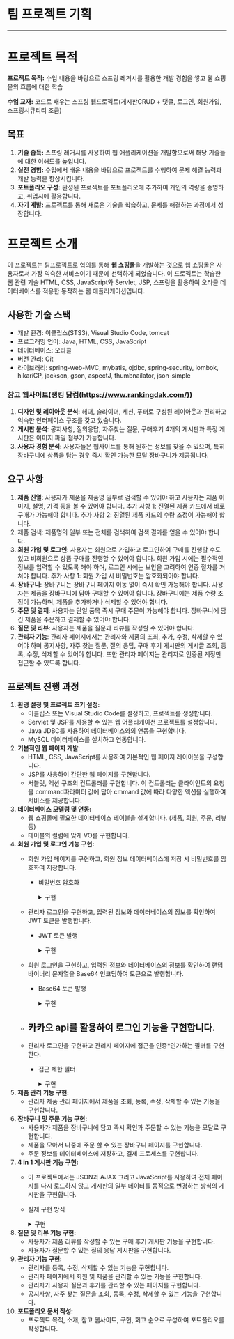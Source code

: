 # 팀 프로젝트 기획

---

# 프로젝트 목적

**프로젝트 목적:** 수업 내용을 바탕으로 스프링 레거시를 활용한 개발 경험을 쌓고 웹 쇼핑몰의 흐름에 대한 학습

**수업 교재:** 코드로 배우는 스프링 웹프로젝트(게시판CRUD + 댓글,  로그인, 회원가입, 스프링시큐리티 조금)

## 목표

1. **기술 습득:** 스프링 레거시를 사용하여 웹 애플리케이션을 개발함으로써 해당 기술들에 대한 이해도를 높입니다.
2. **실전 경험:** 수업에서 배운 내용을 바탕으로 프로젝트를 수행하여 문제 해결 능력과 개발 능력을 향상시킵니다.
3. **포트폴리오 구성:** 완성된 프로젝트를 포트폴리오에 추가하여 개인의 역량을 증명하고, 취업시에 활용합니다.
4. **자기 계발:** 프로젝트를 통해 새로운 기술을 학습하고, 문제를 해결하는 과정에서 성장합니다.

# 프로젝트 소개

이 프로젝트는 팀프로젝트로 협의를 통해 **웹 쇼핑몰**을 개발하는 것으로 웹 쇼핑몰은 사용자로서 가장 익숙한 서비스이기 때문에 선택하게 되었습니다. 
이 프로젝트는 학습한 웹 관련 기술 HTML, CSS, JavaScript와 Servlet, JSP, 스프링을 활용하여 오라클 데이터베이스를  적용한 동작하는 웹 애플리케이션입니다.

## 사용한 기술 스택

- 개발 환경: 이클립스(STS3), Visual Studio Code, tomcat
- 프로그래밍 언어: Java, HTML, CSS, JavaScript
- 데이터베이스: 오라클
- 버전 관리: Git
- 라이브러리: spring-web-MVC, mybatis, ojdbc, spring-security, lombok, hikariCP, jackson, gson, aspectJ, thumbnailator, json-simple

### **참고 웹사이트(랭킹 닭컴(https://www.rankingdak.com/))**

1. **디자인 및 레이아웃 분석:**  헤더, 슬라이더, 세션, 푸터로 구성된 레이아웃과 편리하고 익숙한 인터페이스 구조를 갖고 있습니다.
2. **게시판 분석**: 공지사항, 질의응답, 자주찾는 질문, 구매후기 4개의 게시판과 특정 게시판은 이미지 파일 첨부가 가능합니다.
3. **사용자 경험 분석:** 사용자들은 웹사이트를 통해 원하는 정보를 찾을 수 있으며, 특히 장바구니에 상품을 담는 경우 즉시 확인 가능한 모달 장바구니가 제공됩니다.

## 요구 사항

1. **제품 진열**: 사용자가 제품을 제품명 일부로 검색할 수 있어야 하고 사용자는 제품 이미지, 설명, 가격 등을 볼 수 있어야 합니다. 
추가 사항 1: 진열된 제품 카드에서 바로 구매가 가능해야 합니다.
추가 사항 2: 진열된 제품 카드의 수량 조정이 가능해야 합니다.
2. 제품 검색: 제품명의 일부 또는 전체를 검색하여 검색 결과를 얻을 수 있어야 합니다.
3. **회원 가입 및 로그인**: 사용자는 회원으로 가입하고 로그인하여 구매를 진행할 수도 있고 비회원으로 상품 구매를 진행할 수 있어야 합니다. 회원 가입 시에는 필수적인 정보를 입력할 수 있도록 해야 하며, 로그인 시에는 보안을 고려하여 인증 절차를 거쳐야 합니다. 
추가 사항 1: 회원 가입 시 비밀번호는 암호화되어야 합니다.
4. **장바구니**: 장바구니는 장바구니 페이지 이동 없이 즉시 확인 가능해야 합니다. 사용자는 제품을 장바구니에 담아 구매할 수 있어야 합니다. 장바구니에는 제품 수량 조정이 가능하며, 제품을 추가하거나 삭제할 수 있어야 합니다.
5. **주문 및 결제**: 사용자는 단일 품목 즉시 구매 주문이 가능해야 합니다. 장바구니에 담긴 제품을 주문하고 결제할 수 있어야 합니다.
6. **질문 및 리뷰**: 사용자는 제품을 질문과 리뷰를 작성할 수 있어야 합니다.
7. **관리자 기능**: 관리자 페이지에서는 관리자와 제품의 조회, 추가, 수정, 삭제할 수 있어야 하며 공지사항, 자주 찾는 질문, 질의 응답, 구매 후기 게시판의 게시글 조회, 등록, 수정, 삭제할 수 있어야 합니다.  또한 관리자 페이지는 관리자로 인증된 계정만 접근할 수 있도록 합니다.

## **프로젝트 진행 과정**

1. **환경 설정 및 프로젝트 초기 설정:**
    - 이클립스 또는 Visual Studio Code를 설정하고, 프로젝트를 생성합니다.
    - Servlet 및 JSP를 사용할 수 있는 웹 어플리케이션 프로젝트를 설정합니다.
    - Java JDBC를 사용하여 데이터베이스와의 연동을 구현합니다.
    - MySQL 데이터베이스를 설치하고 연동합니다.
2. **기본적인 웹 페이지 개발:**
    - HTML, CSS, JavaScript를 사용하여 기본적인 웹 페이지 레이아웃을 구성합니다.
    - JSP를 사용하여 간단한 웹 페이지를 구현합니다.
    - 서블릿, 액션 구조의 컨트롤러를 구현합니다. 이 컨트롤러는 클라이언트의 요청을 command파라미터 값에 담아 cmmand 값에 따라 다양한 액션을 실행하여 서비스를 제공합니다.
3. **데이터베이스 모델링 및 연동:**
    - 웹 쇼핑몰에 필요한 데이터베이스 테이블을 설계합니다. (제품, 회원, 주문, 리뷰 등)
    - 테이블의 컬럼에 맞게 VO를 구현합니다.
4. **회원 가입 및 로그인 기능 구현:**
    - 회원 가입 페이지를 구현하고, 회원 정보 데이터베이스에 저장 시 비밀번호를 암호화여 저장합니다.
        - 비밀번호 암호화
            <details>
            <summary>구현</summary>
                
                public String hashPassword(String password) {
                // 입력된 비밀번호를 해싱하여 반환하는 메서드
                
                    try {
                        MessageDigest md = MessageDigest.getInstance("SHA-256");
                        // SHA-256 해시 알고리즘을 사용하는 MessageDigest 객체 생성
                        // 256비트 16진수 64자리
                        
                        byte[] hash = md.digest(password.getBytes());
                        // 입력된 비밀번호를 바이트 배열로 변환하여 해시 알고리즘으로 처리
                        
                        StringBuilder hexString = new StringBuilder();
                        // 해싱된 비밀번호를 16진수 문자열로 변환하여 담기 위해
                        // 문자열을 동적으로 추가하는 StringBuilder객체를 생성
                        
                       
                        for (byte b : hash) {
                            String hex = Integer.toHexString(0xff & b);
                	          // 해시된 바이트 배열을 16진수 문자열로 변환
                            
                            if (hex.length() == 1) {
                                hexString.append('0');
                            }
                            // 한 자리 16진수인 경우 가독성을 위해 0을 추가 
                            
                            hexString.append(hex);
                            // 16진수 문자열을 하나의 문자열로 생성
                            
                        return hexString.toString();
                        // 해시된 비밀번호를 16진수 문자열로 반환
                        
                    } catch (NoSuchAlgorithmException e) {
                        // NoSuchAlgorithmException 예외 발생 시 null 반환
                        return null;
                    }
                }
          
            </details>


    - 관리자 로그인을  구현하고, 입력된 정보와 데이터베이스의 정보를 확인하여 JWT 토큰을 발행합니다.
        - JWT 토큰 발행
            <details>
            <summary>구현</summary>
                
                ```java
                public class TokenGenerator {
                
                    public static String generateJwtToken(String userId) {
                        // 토큰에 포함할 클레임 생성
                        Claims claims = Jwts.claims();
                        claims.put("userId", userId);
                        
                        // 토큰의 유효 기간 설정
                        Date now = new Date();
                        Date expiration = new Date(now.getTime() + 3600 * 1000); // 1시간
                        
                        // JWT 토큰 생성
                        String token = Jwts.builder()
                                .setClaims(claims)
                                .setIssuedAt(now)
                                .setExpiration(expiration)
                                .signWith(SignatureAlgorithm.HS256, "GgolDdooGi")
                                .compact();
                        
                        return token;
                    }
                    
                    
                    public static String generateBase64Token() {
                		// 무작위 바이트 배열 생성
                		byte[] randomBytes = new byte[32];
                		new SecureRandom().nextBytes(randomBytes);
                
                		// 바이트 배열을 Base64 인코딩하여 문자열로 변환하여 반환
                		return Base64.getEncoder().encodeToString(randomBytes);
                	}
                }
                ```
          </details>
                
    - 회원 로그인을 구현하고, 입력된 정보와 데이터베이스의 정보를 확인하여 랜덤 바이너리 문자열을 Base64 인코딩하여 토큰으로 발행합니다.
        - Base64 토큰 발행
          <details>
            <summary>구현</summary>

                ```
                  public static String generateBase64Token() {
                    // 무작위 바이트 배열 생성
                    byte[] randomBytes = new byte[32];
                    new SecureRandom().nextBytes(randomBytes);
            
                    // 바이트 배열을 Base64 인코딩하여 문자열로 변환하여 반환
                    return Base64.getEncoder().encodeToString(randomBytes);
                }
              ```

          </details>
    - 카카오 api를 활용하여 로그인 기능을 구현합니다.
        - 
    - 관리자 로그인을 구현하고 관리지 페이지에 접근을 인증*인가하는 필터를 구현한다.
        - 접근 제한 필터
          <details>
            <summary>구현</summary>
  
                  ```
                          @Override
                          public void doFilter(ServletRequest servletRequest, ServletResponse servletResponse, FilterChain filterChain) throws IOException, ServletException {
                          HttpServletRequest request = (HttpServletRequest) servletRequest;
                          HttpServletResponse response = (HttpServletResponse) servletResponse;
                        
                          HttpSession session = request.getSession(false); // 세션이 없으면 null 반환
                
                          // JWT 토큰 가져오기
                          String jwtToken = (String)session.getAttribute("adminToken");
                
                          // JWT 토큰 유효성 검사 및 관리자 권한 확인
                          if (jwtToken != null && isValidJwtToken(jwtToken) && isAdmin(jwtToken)) {
                                // 권한이 확인되면 다음 필터 또는 요청 핸들러로 요청을 전달
                                filterChain.doFilter(request, response);
                              } else {
                                // 권한이 없는 경우 401 Unauthorized 에러 반환
                                response.setStatus(HttpServletResponse.SC_UNAUTHORIZED);
                              }
                          }
  


                            <filter>
                                <filter-name>AdminAuthorizationFilter</filter-name>
                                <filter-class>com.blacksmith.banchan.util.AdminAuthorizationFilter</filter-class>
                        	</filter>
                        
                        	<filter-mapping>
                        		<filter-name>AdminAuthorizationFilter</filter-name>
                        		<url-pattern>/admin/*</url-pattern>
                        	</filter-mapping>
                        	

    
                  ```
          
          </details>
5. **제품 관리 기능 구현:**
    - 관리자 제품 관리 페이지에서 제품을 조회, 등록, 수정, 삭제할 수 있는 기능을 구현합니다.
6. **장바구니 및 주문 기능 구현:**
    - 사용자가 제품을 장바구니에 담고 즉시 확인과 주문할 수 있는 기능을 모달로 구현합니다.
    - 제품을 모아서 나중에 주문 할 수 있는 장바구니 페이지를 구현합니다.
    - 주문 정보를 데이터베이스에 저장하고, 결제 프로세스를 구현합니다.
7. **4 in 1 게시판 기능 구현:** 
    - 이 프로젝트에서는 JSON과 AJAX 그리고 JavaScript를 사용하여 전체 페이지를 다시 로드하지 않고 게시판의 일부 데이터를 동적으로 변경하는 방식의 게시판을 구현합니다.
    - 실제 구현 방식
      <details>
            <summary>구현</summary>
  
                  ```
                    function fetchBoardList(boardType, page) {

                        	document.getElementById('boardTitle').innerText = boardType.toUpperCase();
                        
                        	var xhr = new XMLHttpRequest();
                        
                        	xhr.open("GET", "banchan?command=" + boardType + "&page=" + page, true);
                        	xhr.onreadystatechange = function() {
                        		if (xhr.readyState === 4) {
                        			if (xhr.status === 200) {
                        				// 성공적으로 응답을 받았을 때 처리할 내용
                        				document.getElementById('navTitle').value = boardType;
                        				displayCreateBtn(boardType)
                        				var response = JSON.parse(xhr.responseText);
                        				fetchPosts(response.boardList);
                        				displayPagination(response.pageHandler, boardType);
                        			} else {
                        				// 오류가 발생했을 때 처리할 내용
                        				console.error("AJAX 요청 오류:", xhr.status, xhr.statusText);
                        				// 오류 발생 시 사용자에게 메시지 표시 또는 다른 처리를 추가할 수 있습니다.
                        			}
                        		}
                        	};
                        	xhr.send();
                        }
  



                        public class NoticeBoardAction implements Action {
                        
                        	@Override
                        	public void execute(HttpServletRequest request, HttpServletResponse response) throws ServletException, IOException {
                        	    Map<String, Integer> map = new HashMap<String, Integer>();
                        	    
                        	    Integer page = getParameterOrDefault(request.getParameter("page"), 1);
                        	    Integer pageSize = getParameterOrDefault(request.getParameter("pageSize"), 5);
                        	    
                        	    map.put("offset", (page-1)*pageSize);
                        	    map.put("pageSize", pageSize);
                        	    NoticeBoardDAO bDao = NoticeBoardDAO.getInstance();
                        	    List<NoticeBoardVO> boardList = bDao.selectPage(map);
                        	    
                        	    int totalCnt = bDao.getCount();
                        	    PageHandler pageHandler = new PageHandler(totalCnt, page, pageSize);
                        	    
                        	    // 응답 데이터를 JSON 형식으로 변환
                        	    Gson gson = new Gson();
                        	    JsonObject jsonResponse = new JsonObject();
                        	    jsonResponse.add("boardList", gson.toJsonTree(boardList)); // 게시글 목록
                        	    jsonResponse.add("pageHandler", gson.toJsonTree(pageHandler)); // 페이지 핸들러 정보
                        	    
                        	    // 클라이언트에게 JSON 응답을 반환
                        	    response.setContentType("application/json");
                        	    response.setCharacterEncoding("UTF-8");
                        	    response.getWriter().write(jsonResponse.toString());
                        	}
                        
                        	private Integer getParameterOrDefault(String paramValue, Integer defaultValue) {
                        	    if (paramValue == null || paramValue.isEmpty()) {
                        	        return defaultValue;
                        	    }
                        	    for (char c : paramValue.toCharArray()) {
                        	        if (!Character.isDigit(c)) {
                        	            return defaultValue;
                        	        }
                        	    }
                        	    return Integer.parseInt(paramValue);
                        	}
                        
                        
                        }

                  ```
          
      </details>
8. **질문 및 리뷰 기능 구현:**
    - 사용자가 제품 리뷰를 작성할 수 있는 구매 후기 게시판 기능을 구현합니다.
    - 사용자가 질문할 수 있는 질의 응답 게시판을 구현합니다.
9. **관리자 기능 구현:**
    - 관리자를 등록, 수정, 삭제할 수 있는 기능을 구현합니다.
    - 관리자 페이지에서 회원 및 제품을 관리할 수 있는 기능을 구현합니다.
    - 관리자가 사용자 질문과 후기를 관리할 수 있는 페이지를 구현합니다.
    - 공지사항, 자주 찾는 질문을 조회, 등록, 수정, 삭제할 수 있는 기능을 구현합니다.
10. **포트폴리오 문서 작성:**
    - 프로젝트 목적, 소개, 참고 웹사이트, 구현, 회고 순으로 구성하여 포트폴리오를 작성합니다.
